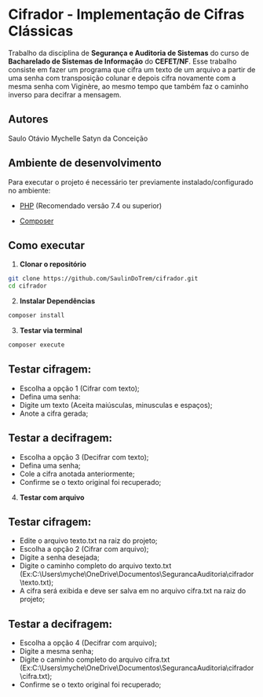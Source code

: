 # Cifrador - Implementação de Cifras Clássicas

Trabalho da disciplina de **Segurança e Auditoria de Sistemas** do curso de **Bacharelado de Sistemas de Informação** do **CEFET/NF**. Esse trabalho consiste em fazer um programa que cifra um texto de um arquivo a partir de uma senha com transposição colunar e depois cifra novamente com a mesma senha com Viginère, ao mesmo tempo que também faz o caminho inverso para decifrar a mensagem.

## Autores

Saulo
Otávio
Mychelle Satyn da Conceição

## Ambiente de desenvolvimento

Para executar o projeto é necessário ter previamente instalado/configurado no ambiente: 

- [PHP](https://www.php.net/) (Recomendado versão 7.4 ou superior)

- [Composer](https://getcomposer.org/)

## Como executar

1. **Clonar o repositório**

```bash
git clone https://github.com/SaulinDoTrem/cifrador.git
cd cifrador
```

2. **Instalar Dependências**

```bash
composer install
```

3. **Testar via terminal**

```bash
composer execute

```

## Testar cifragem:

- Escolha a opção 1 (Cifrar com texto);
- Defina uma senha:
- Digite um texto (Aceita maiúsculas, minusculas e espaços);
- Anote a cifra gerada;

## Testar a decifragem:

- Escolha a opção 3 (Decifrar com texto);
- Defina uma senha;
- Cole a cifra anotada anteriormente;
- Confirme se o texto original foi recuperado;

4. **Testar com arquivo**

## Testar cifragem:

- Edite o arquivo texto.txt na raiz do projeto;
- Escolha a opção 2 (Cifrar com arquivo);
- Digite a senha desejada;
- Digite o caminho completo do arquivo texto.txt (Ex:C:\Users\myche\OneDrive\Documentos\SegurancaAuditoria\cifrador\texto.txt);
- A cifra será exibida e deve ser salva em no arquivo cifra.txt na raiz do projeto;

## Testar a decifragem:

- Escolha a opção 4 (Decifrar com arquivo);
- Digite a mesma senha;
- Digite o caminho completo do arquivo cifra.txt (Ex:C:\Users\myche\OneDrive\Documentos\SegurancaAuditoria\cifrador\cifra.txt);
- Confirme se o texto original foi recuperado;
